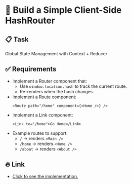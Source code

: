 # 🧩 Build a Simple Client-Side HashRouter

## 📋 Task

Global State Management with Context + Reducer

## ✅ Requirements

- Implement a Router component that:
  - Use `window.location.hash` to track the current route.
  - Re-renders when the hash changes.
- Implement a Route component:
  ```tsx
  <Route path="/home" component={<Home />} />
  ```
- Implement a Link component:
  ```tsx
  <Link to="/home">Go Home</Link>
  ```
- Example routes to support:
  - `/` -> renders `<Main />`
  - `/home` -> renders `<Home />`
  - `/about` -> renders `<About />`

## 🔥 Link

- [Click to see the implementation.](./src/JSXRouteVersion.tsx)
